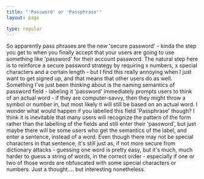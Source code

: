 ```yaml
---
title: "'Password' or 'Passphrase'"
layout: page

type: regular
---
```


So apparently pass phrases are the new 'secure password' - kinda the step you
get to when you finally accept that your users are going to use something like
'password' for their account password. The natural step here is to reinforce a
secure password strategy by requiring x numbers, x special characters and a
certain length - but I find this really annoying when I just want to get signed
up, and that means that other users do as well. Something I've just been
thinking about is the naming semantics of password field - labeling it
'password' immediately prompts users to think of an actual word - if they are
computer-savvy, then they might throw a symbol or number in, but most likely it
will still be based on an actual word. I wonder what would happen if you
labelled this field 'Passphrase' though? I think it is inevitable that many
users will recognize the pattern of the form rather than the labelling of the
fields and still enter their 'password', but just maybe there will be some
users who get the semantics of the label, and enter a sentence, instead of a
word. Even though there may not be special characters in that sentence, it's
still just as, if not more secure from dictionary attacks - guessing one word
is pretty easy, but it's much, much harder to guess a string of words, in the
correct order - especially if one or two of those words are obfuscated with
some special characters or numbers. Just a thought.... but interesting
nonetheless.

